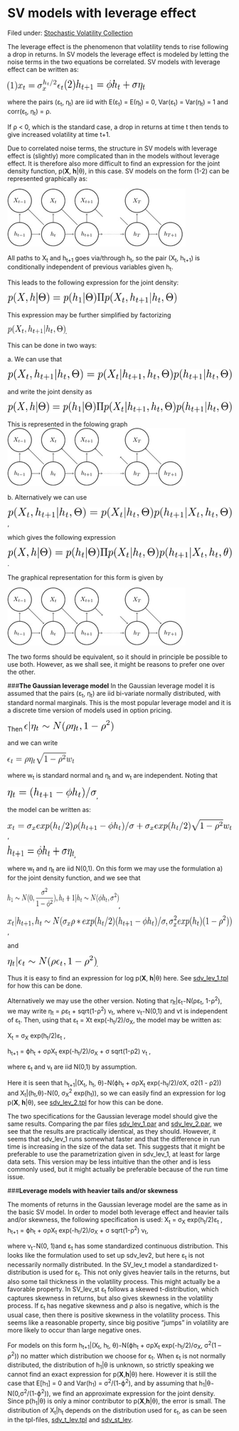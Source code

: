 #  SV models with leverage effect

Filed under: [Stochastic Volatility Collection][10]

 The leverage effect is the phenomenon that volatility tends to rise following a drop in returns. In SV models the leverage effect is modeled by letting the noise terms in the two equations be correlated. SV models with leverage effect can be written as:  
 
<img src="./../the-basic-sv-model-and-simple-extensions-1/eq1.png" alt="Xt = σX exp(h2) εt" width="125" height="25">

<img src="./../the-basic-sv-model-and-simple-extensions-1/eq2.png" alt="ht 1 = φht σηt" width="180" height="25">
  
 where the pairs (ε<sub>t</sub>, η<sub>t</sub>) are iid with E(ε<sub>t</sub>) = E(η<sub>t</sub>) = 0, Var(ε<sub>t</sub>) = Var(η<sub>t</sub>) = 1 and  corr(ε<sub>t</sub>, η<sub>t</sub>) = ρ.   
 
 If ρ < 0, which is the standard case, a drop in returns at time t then tends to give increased volatility at time t+1. 

 Due to correlated noise terms, the structure in SV models with leverage effect is (slightly) more complicated than in the models without leverage effect. It is therefore also more difficult to find an expression for the joint density function, p(<strong>X</strong>, <strong>h</strong>|θ), in this case.  SV models on the form (1-2) can be represented graphically as: 
 
 ![Fig_1][1]
 
All paths to  X<sub>t</sub> and h<sub>t+1</sub> goes via/through h<sub>t</sub>, so the pair (X<sub>t</sub>, h<sub>t+1</sub>) is conditionally independent of previous variables given h<sub>t</sub>. 
   
  This leads to the following expression for the joint density: 
  
 <img src="./probability1.png" alt="" width="380" height="25">
 
 This expression may be further simplified by factorizing  
 
 <img src="./probability2.png" alt="" width="130" height="20">.
 
 This can be done in two ways: 
 
 a. We can use that
 
 <img src="./probability3.png" alt="" width="600" height="25">
 
 and write the joint density as
 
 <img src="./probability4.png" alt="" width="600" height="25"> 
 
 This is represented in the folowing graph  
   ![Fig_2][2] 
  
  b. Alternatively we can use
  
  <img src="./probability5.png" alt="" width="600" height="25">, 
  
  which gives the following expression 
  
  <img src="./probability6.png" alt="" width="600" height="25">. 
  
  The graphical representation for this form is given by 
  
 ![Fig_3][3]
 
 The two forms should be equivalent, so it should in principle be possible to use both. However, as we shall see, it might be reasons to prefer one over the other.    
 
###<strong>The Gaussian leverage model</strong>
 In the Gaussian leverage model it is assumed that the pairs (ε<sub>t</sub>, η<sub>t</sub>) are iid bi-variate normally distributed, with standard normal marginals. This is the most popular leverage model and it is a discrete time version of models used in option pricing. 
 
 Then   <img src="./g1.png" alt="LaTex equation" width="200" height="25">
 
 and we can write 
 
  <img src="./g2.png" alt="LaTex equation" width="150" height="25">
  
  where w<sub>t</sub> is standard normal and η<sub>t</sub> and w<sub>t</sub> are independent. Noting that 
  
  <img src="./g3.png" alt="LaTex equation" width="200" height="25">,
    
   the model can be written as: 
 
  <img src="./g4.png" alt="LaTex equation" width="600" height="25">, 
 
  <img src="./g5.png" alt="LaTex equation" width="150" height="25">, 
  
  where w<sub>t</sub> and η<sub>t</sub> are iid N(0,1).   On this form we may use the formulation a) for the joint density function, and we see that   
  
  <img src="./g6.png" alt="LaTex equation" width="250" height="45">, 
 
  <img src="./g7.png" alt="LaTex equation" width="600" height="25">,
  
  and
  
  <img src="./g8.png" alt="LaTex equation" width="200" height="25">. 
 
 Thus it is easy to find an expression for log p(<strong>X</strong>, <strong>h</strong>|θ) here. See [sdv_lev_1.tpl][1] for how this can be done.   
 
 Alternatively we may use the other version. Noting that η<sub>t</sub>|ε<sub>t</sub> ̴ N(ρε<sub>t</sub>, 1-ρ<sup>2</sup>), we may write η<sub>t</sub> =  ρε<sub>t</sub> + sqrt(1-ρ<sup>2</sup>) v<sub>t</sub>, where v<sub>t</sub> ̴ N(0,1) and vt is independent of ε<sub>t</sub>. Then, using that   ε<sub>t</sub> = Xt exp(-h<sub>t</sub>/2)/σ<sub>X</sub>, the model may be written as: 
 
 X<sub>t</sub> = σ<sub>X</sub> exp(h<sub>t</sub>/2)ε<sub>t</sub> ,  
 
 h<sub>t+1</sub> = ϕh<sub>t</sub> + σρX<sub>t</sub> exp(-h<sub>t</sub>/2)/σ<sub>X</sub> + σ sqrt(1-ρ2) v<sub>t</sub> , 
 
 where ε<sub>t</sub> and v<sub>t</sub> are iid N(0,1) by assumption.  
 
 Here it is seen that h<sub>t+1</sub>|(X<sub>t</sub>, h<sub>t</sub>, θ) ̴ N(ϕh<sub>t</sub> + σρX<sub>t</sub> exp(-h<sub>t</sub>/2)/σX, σ2(1 - ρ2)) and  X<sub>t</sub>|(h<sub>t</sub>,θ) ̴ N(0, σ<sub>X</sub><sup>2</sup> exp(h<sub>t</sub>)), so we can easily find an expression for log p(<strong>X</strong>, <strong>h</strong>|θ), see [sdv_lev_2.tpl][2] for how this can be done.  
 
 The two specifications for the Gaussian leverage model should give the same results. Comparing the par files [sdv_lev_1.par][3] and [sdv_lev_2.par][4], we see that the results are practically identical, as they should. However, it seems that sdv_lev_1 runs somewhat faster and that the difference in run time is increasing in the size of the data set. This suggests that it might be preferable to use the parametrization given in sdv_lev_1, at least for large data sets. This version may be less intuitive than the other and is less commonly used, but it might actually be preferable because of the run time issue.   
 
###<strong>Leverage models with heavier tails and/or skewness</strong>
 
 The moments of returns in the Gaussian leverage model are the same as in the basic SV model. In order to model both leverage effect and heavier tails and/or skewness, the following specification is used: X<sub>t</sub> = σ<sub>X</sub> exp(h<sub>t</sub>/2)ε<sub>t</sub> , 
 h<sub>t+1</sub> = ϕh<sub>t</sub> + σρX<sub>t</sub> exp(-h<sub>t</sub>/2)/σ<sub>X</sub> + σ sqrt(1-ρ<sup>2</sup>) v<sub>t</sub>, 
 
 where v<sub>t</sub> ̴ N(0, 1)and ε<sub>t</sub> has some standardized continuous distribution. This looks like the formulation used to set up sdv_lev2, but here ε<sub>t</sub> is not necessarily normally distributed. In the SV_lev_t model a standardized t-distribution is used for ε<sub>t</sub>. This not only gives heavier tails in the returns, but also some tail thickness in the volatility process. This might actually be a favorable property. In SV_lev_st  ε<sub>t </sub>follows a skewed t-distribution, which captures skewness in returns, but also gives skewness in the volatility process. If ε<sub>t </sub>has negative skewness and ρ also is negative, which is the usual case, then there is positive skewness in the volatility process. This seems like a reasonable property, since big positive “jumps” in volatility are more likely to occur than large negative ones.   
 
 For models on this form h<sub>t+1</sub>|(X<sub>t</sub>, h<sub>t</sub>, θ) ̴ N(ϕh<sub>t</sub> + σρX<sub>t</sub> exp(-h<sub>t</sub>/2)/σ<sub>X</sub>, σ<sup>2</sup>(1 – ρ<sup>2</sup>)) no matter which distribution we choose for ε<sub>t</sub>. When ε<sub>t</sub>  is not normally distributed, the distribution of h<sub>1</sub>|θ is unknown, so strictly speaking we cannot find an exact expression for p(<strong>X</strong>,<strong>h</strong>|θ) here. However it is still the case that E[h<sub>1</sub>] = 0 and Var(h<sub>1</sub>) = σ<sup>2</sup>/(1-ϕ<sup>2</sup>), and by assuming that h<sub>1</sub>|θ ̴ N(0,σ<sup>2</sup>/(1-ϕ<sup>2</sup>)), we find an approximate expression for the joint density. Since p(h<sub>1</sub>|θ) is only a minor contributor to p(<strong>X</strong>,<strong>h</strong>|θ), the error is small. The distribution of X<sub>t</sub>|h<sub>t</sub> depends on the distribution used for ε<sub>t</sub>, as can be seen in the tpl-files, [sdv_t_lev.tpl][5] and [sdv_st_lev][6]. 


[1]: Figure-2.jpeg "Fig_1"
[2]: Figure-3.jpeg "Fig_2"
[3]: Figure-4.jpeg "Fig_3"
[4]: sdv_lev_1.tpl "sdv_lev_1.tpl"
[5]: sdv_lev_2.tpl "sdv_lev_2.tpl"
[6]: sdv_lev_1.par "sdv_lev_1.par"
[7]: sdv_lev_2.par "sdv_lev_2.par"
[8]: sdv_t_lev.tpl "sdv_t_lev.tpl"
[9]: sdv_st_lev.tpl "sdv_st_lev.tpl"
[10]: ./../
